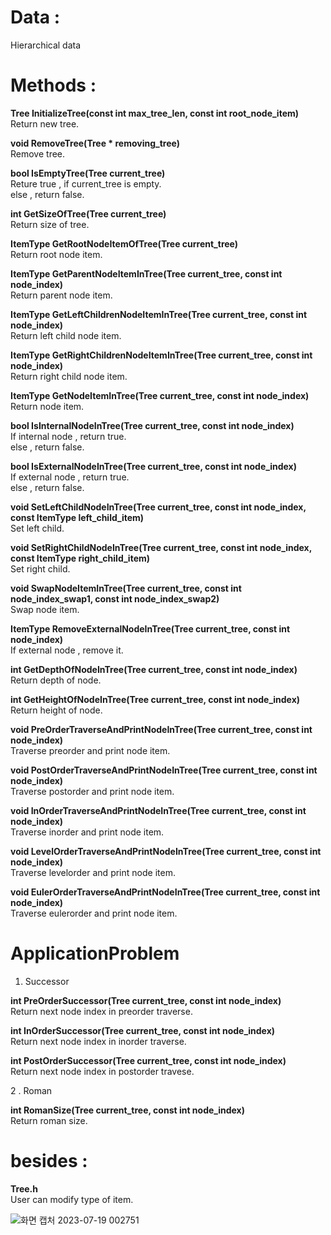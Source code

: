# Data :     

Hierarchical data    

# Methods :       
         
**Tree InitializeTree(const int max_tree_len, const int root_node_item)**        
Return new tree.        

**void RemoveTree(Tree * removing_tree)**         
Remove tree.      

**bool IsEmptyTree(Tree current_tree)**          
Reture true , if current_tree is empty.       
else , return false.         

**int GetSizeOfTree(Tree current_tree)**       
Return size of tree.     

**ItemType GetRootNodeItemOfTree(Tree current_tree)**        
Return root node item.       

**ItemType GetParentNodeItemInTree(Tree current_tree, const int node_index)**        
Return parent node item.     

**ItemType GetLeftChildrenNodeItemInTree(Tree current_tree, const int node_index)**         
Return left child node item.      

**ItemType GetRightChildrenNodeItemInTree(Tree current_tree, const int node_index)**      
Return right child node item.       

**ItemType GetNodeItemInTree(Tree current_tree, const int node_index)**       
Return node item.       

**bool IsInternalNodeInTree(Tree current_tree, const int node_index)**        
If internal node , return true.      
else , return false.      

**bool IsExternalNodeInTree(Tree current_tree, const int node_index)**        
If external node , return true.      
else , return false.     

**void SetLeftChildNodeInTree(Tree current_tree, const int node_index, const ItemType left_child_item)**      
Set left child.      

**void SetRightChildNodeInTree(Tree current_tree, const int node_index, const ItemType right_child_item)**       
Set right child.       

**void SwapNodeItemInTree(Tree current_tree, const int node_index_swap1, const int node_index_swap2)**       
Swap node item.      

**ItemType RemoveExternalNodeInTree(Tree current_tree, const int node_index)**         
If external node , remove it.       

**int GetDepthOfNodeInTree(Tree current_tree, const int node_index)**      
Return depth of node.     

**int GetHeightOfNodeInTree(Tree current_tree, const int node_index)**      
Return height of node.       

**void PreOrderTraverseAndPrintNodeInTree(Tree current_tree, const int node_index)**       
Traverse preorder and print node item.       

**void PostOrderTraverseAndPrintNodeInTree(Tree current_tree, const int node_index)**          
Traverse postorder and print node item.       

**void InOrderTraverseAndPrintNodeInTree(Tree current_tree, const int node_index)**      
Traverse inorder and print node item.       

**void LevelOrderTraverseAndPrintNodeInTree(Tree current_tree, const int node_index)**       
Traverse levelorder and print node item.       

**void EulerOrderTraverseAndPrintNodeInTree(Tree current_tree, const int node_index)**      
Traverse eulerorder and print node item.       


# ApplicationProblem    

1. Successor

          
**int PreOrderSuccessor(Tree current_tree, const int node_index)**     
Return next node index in preorder traverse.      

**int InOrderSuccessor(Tree current_tree, const int node_index)**       
Return next node index in inorder traverse.      

**int PostOrderSuccessor(Tree current_tree, const int node_index)**      
Return next node index in postorder travese.      

2 . Roman             

           
**int RomanSize(Tree current_tree, const int node_index)**         
Return roman size.        




# besides : 

**Tree.h**   
User can modify type of item.      

![화면 캡처 2023-07-19 002751](https://github.com/woo-in/DATA-STRUCTURES-Principles-and-Applications/assets/69314509/b839d7c0-82ee-4d96-9cc3-fb5c9e5c5826)
